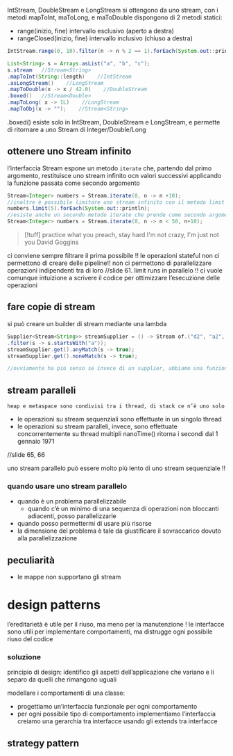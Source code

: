 IntStream, DoubleStream e LongStream si ottengono da uno stream, con i metodi mapToInt, maToLong, e maToDouble
dispongono di 2 metodi statici:
- range(inizio, fine) intervallo esclusivo (aperto a destra)
- rangeClosed(inizio, fine) intervallo inclusivo (chiuso a destra)
```java
IntStream.range(0, 10).filter(n -> n % 2 == 1).forEach(System.out::println);
```


```java
List<String> s = Arrays.asList("a", "b", "c");
s.stream   //Stream<String>
.mapToInt(String::length)    //IntStream
.asLongStream()    //LongStream
.mapToDouble(x -> x / 42.0)    //DoubleStream
.boxed()   //Stream<Double>
.mapToLong( x -> 1L)    //LongStream
.mapToObj(x -> "");    //Stream<String>
```

.boxed() esiste solo in IntStream, DoubleStream e LongStream, e permette di ritornare a uno Stream di Integer/Double/Long

## ottenere uno Stream infinito
l’interfaccia Stream espone un metodo `iterate` che, partendo dal primo argomento, restituisce uno stream infinito ocn valori successivi applicando la funzione passata come secondo argomento
```java
Stream<Integer> numbers = Stream.iterate(0, n -> n +10);
//inoltre è possibile limitare uno stream infinito con il metodo limit
numbers.limit(5).forEach(System.out::println);
//esiste anche un secondo metodo iterate che prende come secondo argomento un predicato (la funzione diventa il terzo argomento). lo stream smette di dare valori (esce) quando il predicato del terzo argomento è false
Stream<Integer> numbers = Stream.iterate(0, n -> n < 50, n+10);
```

>[!tuff] practice what you preach, stay hard
I'm not crazy, I'm just not you
David Goggins

ci conviene sempre filtrare il prima possibile !!
le operazioni stateful non ci permettono di creare delle pipeline!! non ci permettono di parallelizzare operazioni indipendenti tra di loro
//slide 61. limit runs in parallelo !!
ci vuole comunque intuizione a scrivere il codice per ottimizzare l’esecuzione delle operazioni

## fare copie di stream
si può creare un builder di stream mediante una lambda 
```java
Supplier<Stream<String>> streamSupplier = () -> Stream of.("d2", "a2", "b1", "b3", "c")
.filter(s -> s.startsWith("a"));
streamSupplier.get().anyMatch(s -> true);
streamSupplier.get().noneMatch(s -> true);

//ovviamente ha più senso se invece di un supplier, abbiamo una funzione che prende in input una Collection e restituisce uno stream su tale Collection
```

## stream paralleli
`heap e metaspace sono condivisi tra i thread, di stack ce n’è uno solo`
- le operazioni su stream sequenziali sono effettuate in un singolo thread
- le operazioni su stream paralleli, invece, sono effettuate concorrentemente su thread multipli
nanoTime() ritorna i secondi dal 1 gennaio 1971

//slide 65, 66

uno stream parallelo può essere molto più lento di uno stream sequenziale !!

### quando usare uno stream parallelo
- quando è un problema parallelizzabile 
	- quando c’è un minimo di una sequenza di operazioni non bloccanti adiacenti, posso parallelizzarle
- quando posso permettermi di usare più risorse
- la dimensione del problema è tale da giustificare il sovraccarico dovuto alla parallelizzazione

## peculiarità
- le mappe non supportano gli stream

# design  patterns
l’ereditarietà è utile per il riuso, ma meno per la manutenzione !
le interfacce sono utili per implementare comportamenti, ma distrugge ogni possibile riuso del codice 

### soluzione
principio di design: identifico gli aspetti dell’applicazione che variano e li separo da quelli che rimangono uguali

modellare i comportamenti di una classe:
- progettiamo un’interfaccia funzionale per ogni comportamento
- per ogni possibile tipo di comportamento implementiamo l’interfaccia
creiamo una gerarchia tra interfacce usando gli extends tra interfacce

## strategy pattern


